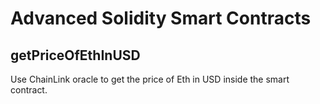 # Advanced Solidity Smart Contracts
 
 ## getPriceOfEthInUSD
 
 Use ChainLink oracle to get the price of Eth in USD inside the smart contract.
